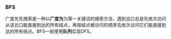 ### BFS
广度优先搜索是一种以**广度为**为第一关键词的搜索方法，遇到岔口总是先依次访问从该岔口能直接到达的所有结点，再按结点被访问的顺序去依次访问它们能直接到达的所有结点。BFS一般使用**队列**实现DFS。


